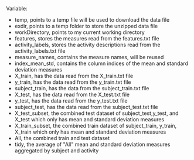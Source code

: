 
Variable:

- temp, points to a temp file will be used to download the data file
- exdir, points to a temp folder to store the unzipped data file
- workDirectory, points to my current working directory
- features, stores the measures read from the features.txt file
- activity_labels, stores the activity descriptions read from the activity_labels.txt file
- measure_names, contains the measure names, will be reused
- index_mean_std, contains the column indices of the mean and standard deviation measures
- X_train, has the data read from the X_train.txt file
- y_train, has the data read from the y_train.txt file
- subject_train, has the data from the subject_train.txt file
- X_test, has the data read from the X_test.txt file
- y_test, has the data read from the y_test.txt file
- subject_test, has the data read from the subject_test.txt file
- X_test_subset, the combined test dataset of subject_test,y_test, and X_test which only has mean and standard deviation measures
- X_train_subset, the combined train dataset of subject_train, y_train, X_train which only has mean and standard deviation measures
- All, the combined train and test dataset
- tidy, the average of "All" mean and standard deviation measures aggregated by subject and activity
